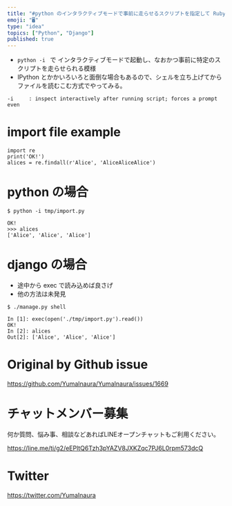 ```yaml
---
title: "#python のインタラクティブモードで事前に走らせるスクリプトを指定して Ruby の binding.pry みたいに途中から操作して"
emoji: "🖥"
type: "idea"
topics: ["Python", "Django"]
published: true
---
```


- `python -i ` で インタラクティブモードで起動し、なおかつ事前に特定のスクリプトを走らせられる模様
- IPython とかかいろいろと面倒な場合もあるので、シェルを立ち上げてからファイルを読むこむ方式でやってみる。
```
-i     : inspect interactively after running script; forces a prompt even
```

# import file example
```
import re
print('OK!')
alices = re.findall(r'Alice', 'AliceAliceAlice')
```
# python の場合
```
$ python -i tmp/import.py
```
```
OK!
>>> alices
['Alice', 'Alice', 'Alice']
```
# django の場合
- 途中から exec で読み込めば良さげ
- 他の方法は未発見

```
$ ./manage.py shell
```

```
In [1]: exec(open('./tmp/import.py').read())
OK!
In [2]: alices
Out[2]: ['Alice', 'Alice', 'Alice']
```

# Original by Github issue

https://github.com/YumaInaura/YumaInaura/issues/1669








<!-- Update From Qiita API -->

# チャットメンバー募集


何か質問、悩み事、相談などあればLINEオープンチャットもご利用ください。

https://line.me/ti/g2/eEPltQ6Tzh3pYAZV8JXKZqc7PJ6L0rpm573dcQ





# Twitter


https://twitter.com/YumaInaura


<!-- Update From Qiita API -->


